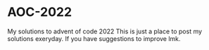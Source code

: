 # AOC-2022
My solutions to advent of code 2022
This is just a place to post my solutions exeryday. If you have suggestions to improve lmk.
